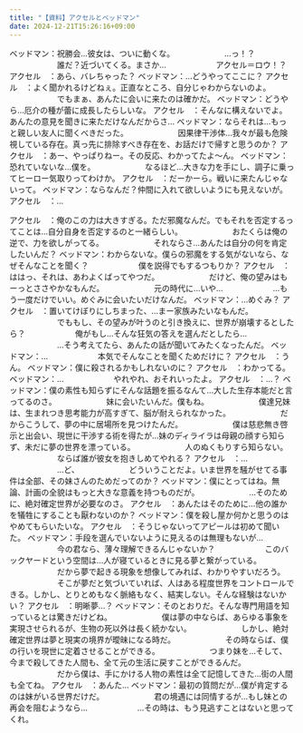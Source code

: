 ```yaml
---
title: "【資料】アクセルとベッドマン"
date: 2024-12-21T15:26:16+09:00
---
```

ベッドマン：祝勝会…彼女は、ついに動くな。
　　　　　　…っ！？
　　　　　　誰だ？近づいてくる。まさか…
　　　　　　アクセル＝ロウ！？
アクセル　：あら、バレちゃった？
ベッドマン：…どうやってここに？
アクセル　：よく聞かれるけどねぇ。正直なところ、自分じゃわからないのよ。
　　　　　　でもまぁ、あんたに会いに来たのは確かだ。
ベッドマン：どうやら…厄介の種が蕾に成長したらしいな。
アクセル　：そんなに構えないでよ。あんたの意見を聞きに来ただけなんだからさ…
ベッドマン：ならそれは…もっと親しい友人に聞くべきだった。
　　　　　　因果律干渉体…我々が最も危険視している存在。真っ先に排除すべき存在を、お話だけで帰すと思うのか？
アクセル　：あー、やっぱりねー。その反応、わかってたよ〜ん。
ベッドマン：恐れていないな…僕を。
　　　　　　なるほど…大きな力を手にし、調子に乗ってヒーロー気取りってわけか。
アクセル　：だーかーら。戦いに来たんじゃないって。
ベッドマン：ならなんだ？仲間に入れて欲しいようにも見えないが。
アクセル　：…

アクセル　：俺のこの力は大きすぎる。ただ邪魔なんだ。でもそれを否定するってことは…自分自身を否定するのと一緒らしい。
　　　　　　おたくらは俺の逆で、力を欲しがってる。
　　　　　　それならさ…あんたは自分の何を肯定したいんだ？
ベッドマン：わからないな。僕らの邪魔をする気がないなら、なぜそんなことを聞く？
　　　　　　僕を説得でもするつもりか？
アクセル　：ははっ、それは、あわよくばってやつだ。
　　　　　　だけど、俺の望みはもーっとささやかなもんだ。
　　　　　　元の時代に…いや…
　　　　　　…もう一度だけでいい。めぐみに会いたいだけなんだ。
ベッドマン：…めぐみ？
アクセル　：置いてけぼりにしちまった、…まー家族みたいなもんだ。
　　　　　　でももし、その望みが叶うのと引き換えに、世界が崩壊するとしたら？
　　　　　　俺がもし…そんな狂気の答えを選んだとしたら…
　　　　　　…そう考えてたら、あんたの話が聞いてみたくなったんだ。
ベッドマン：…
　　　　　　本気でそんなことを聞くためだけに？
アクセル　：うん。
ベッドマン：僕に殺されるかもしれないのに？
アクセル　：わかってる。
ベッドマン：…
　　　　　　やれやれ、おそれいったよ。
アクセル　：…？
ベッドマン：僕の素性も知らずにそんな話題を振るなんて…大した生存本能だと言ってるのさ。
　　　　　　妹に会いたいんだ。僕もね。
　　　　　　僕達兄妹は、生まれつき思考能力が高すぎて、脳が耐えられなかった。
　　　　　　だからこうして、夢の中に居場所を見つけたんだ。
　　　　　　僕は慈悲無き啓示と出会い、現世に干渉する術を得たが…妹のディライラは母親の顔すら知らず、未だに夢の世界を漂っている。
　　　　　　人のぬくもりすら知らない。
　　　　　　ならば誰が彼女を抱きしめてやれる？
アクセル　：…
　　　　　　…ど、
　　　　　　どういうことだよ。いま世界を騒がせてる事件は全部、その妹さんのためだってのか？
ベッドマン：僕にとってはね。無論、計画の全貌はもっと大きな意義を持つものだが。
　　　　　　…そのために、絶対確定世界が必要なのさ。
アクセル　：あんたはそのために…他の誰かを犠牲にすることも厭わないのか？
ベッドマン：僕を殺し屋か何かと思うのはやめてもらいたいな。
アクセル　：そうじゃないってアピールは初めて聞いた。
ベッドマン：手段を選んでいないように見えるのは無理もないが…
　　　　　　今の君なら、薄々理解できるんじゃないか？
　　　　　　このバックヤードという空間は…人が寝ているときに見る夢と繋がっている。
　　　　　　だから夢で起きる現象を想像してみれば、わかりやすいだろう。
　　　　　　そこが夢だと気づいていれば、人はある程度世界をコントロールできる。しかし、とりとめもなく脈絡もなく、結実しない。そんな経験はないかい？
アクセル　：明晰夢…？
ベッドマン：そのとおりだ。そんな専門用語を知っているとは驚きだけどね。
　　　　　　僕は夢の中ならば、あらゆる事象を実現させられるが、生物の死以外は長く続かない。
　　　　　　しかし、絶対確定世界は夢と現実の境界が曖昧になる時だ。
　　　　　　その時ならば、僕の行いを現世に定着させることができる。
　　　　　　つまり妹を…そして、今まで殺してきた人間も、全て元の生活に戻すことができるんだ。
　　　　　　だから僕は、手にかける人物の素性は全て記憶してきた…街の人間も全てね。
アクセル　：あんた…
ベッドマン：最初の質問だが…僕が肯定するのは妹がいる世界だけだ。
　　　　　　君の境遇には同情するが…もし妹との再会を阻むようなら…
　　　　　　…その時は、もう見逃すことはないと思ってくれ。
